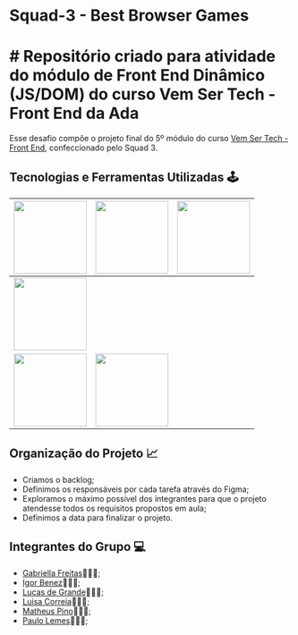 # Squad-3 - Best Browser Games

# # Repositório criado para atividade do módulo de Front End Dinâmico (JS/DOM) do curso Vem Ser Tech - Front End da Ada 

Esse desafio compõe o projeto final do 5º módulo do curso [Vem Ser Tech - Front End](https://ada.tech/sou-aluno/programas/ifood-vem-ser-tech), confeccionado pelo Squad 3.

## Tecnologias e Ferramentas Utilizadas 🕹️

| <img src="https://cdn.jsdelivr.net/gh/devicons/devicon/icons/javascript/javascript-original.svg" width="130px"> |  <img src="https://cdn.jsdelivr.net/gh/devicons/devicon/icons/html5/html5-original-wordmark.svg" width="130px"> | <img src="https://cdn.jsdelivr.net/gh/devicons/devicon/icons/css3/css3-original-wordmark.svg" width="130px"> | 
|----------|----------|----------|
|  <img src="https://cdn.jsdelivr.net/gh/devicons/devicon/icons/vscode/vscode-original-wordmark.svg" width="130px"> | 
<img src="https://upload.wikimedia.org/wikipedia/commons/thumb/a/a7/React-icon.svg/512px-React-icon.svg.png" width="130px">| <img src="https://upload.wikimedia.org/wikipedia/commons/thumb/d/d9/Node.js_logo.svg/590px-Node.js_logo.svg.png" width="130px">|


## Organização do Projeto 📈

- Criamos o backlog;
- Definimos os responsáveis por cada tarefa através do Figma;
- Exploramos o máximo possível dos integrantes para que o projeto atendesse todos os requisitos propostos em aula;
- Definimos a data para finalizar o projeto.
  

## Integrantes do Grupo 💻

- [Gabriella Freitas](https://github.com/gabriellafsena)👩🏻‍💻;
- [Igor Benez](https://github.com/igor-benez)👨🏻‍💻;
- [Lucas de Grande](https://github.com/)👨🏻‍💻;
- [Luisa Correia](https://github.com/luisacs923)👩🏻‍💻;
- [Matheus Pino](https://github.com/matheuspino)👨🏻‍💻;
- [Paulo Lemes](https://github.com/paulo-lemes)👨🏻‍💻;

